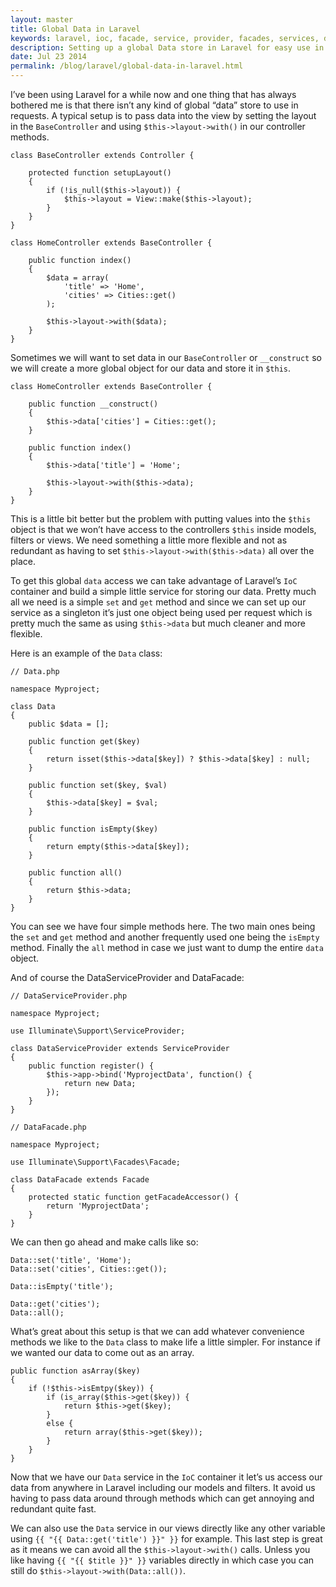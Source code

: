 ```yaml
---
layout: master
title: Global Data in Laravel
keywords: laravel, ioc, facade, service, provider, facades, services, data
description: Setting up a global Data store in Laravel for easy use in Controllers, Models and Views.
date: Jul 23 2014
permalink: /blog/laravel/global-data-in-laravel.html
---
```


I’ve been using Laravel for a while now and one thing that has always bothered me is that there isn’t any kind of global “data” store to use in requests. A typical setup is to pass data into the view by setting the layout in the `BaseController` and using `$this->layout->with()` in our controller methods.

~~~
class BaseController extends Controller {

    protected function setupLayout()
    {
        if (!is_null($this->layout)) {
            $this->layout = View::make($this->layout);
        }
    }
}

class HomeController extends BaseController {

    public function index()
    {
        $data = array(
            'title' => 'Home',
            'cities' => Cities::get()
        );

        $this->layout->with($data);
    }
}
~~~

Sometimes we will want to set data in our `BaseController` or `__construct` so we will create a more global object for our data and store it in `$this`.

~~~
class HomeController extends BaseController {

    public function __construct()
    {
        $this->data['cities'] = Cities::get();
    }

    public function index()
    {
        $this->data['title'] = 'Home';

        $this->layout->with($this->data);
    }
}
~~~

This is a little bit better but the problem with putting values into the `$this` object is that we won’t have access to the controllers `$this` inside models, filters or views. We need something a little more flexible and not as redundant as having to set `$this->layout->with($this->data)` all over the place.

To get this global `data` access we can take advantage of Laravel’s `IoC` container and build a simple little service for storing our data. Pretty much all we need is a simple `set` and `get` method and since we can set up our service as a singleton it’s just one object being used per request which is pretty much the same as using `$this->data` but much cleaner and more flexible.

Here is an example of the `Data` class:

~~~
// Data.php

namespace Myproject;

class Data
{
    public $data = [];

    public function get($key)
    {
        return isset($this->data[$key]) ? $this->data[$key] : null;
    }

    public function set($key, $val)
    {
        $this->data[$key] = $val;
    }

    public function isEmpty($key)
    {
        return empty($this->data[$key]);
    }
    
    public function all()
    {
        return $this->data;
    }
}
~~~

You can see we have four simple methods here. The two main ones being the `set` and `get` method and another frequently used one being the `isEmpty` method. Finally the `all` method in case we just want to dump the entire `data` object.

And of course the DataServiceProvider and DataFacade:

~~~
// DataServiceProvider.php

namespace Myproject;

use Illuminate\Support\ServiceProvider;

class DataServiceProvider extends ServiceProvider
{
    public function register() {
        $this->app->bind('MyprojectData', function() {
            return new Data;
        });
    }
}

// DataFacade.php

namespace Myproject;

use Illuminate\Support\Facades\Facade;

class DataFacade extends Facade
{
    protected static function getFacadeAccessor() { 
        return 'MyprojectData';
    }
}
~~~

We can then go ahead and make calls like so:

~~~
Data::set('title', 'Home');
Data::set('cities', Cities::get());

Data::isEmpty('title');

Data::get('cities');
Data::all();
~~~

What’s great about this setup is that we can add whatever convenience methods we like to the `Data` class to make life a little simpler. For instance if we wanted our data to come out as an array.

~~~
public function asArray($key)
{
    if (!$this->isEmtpy($key)) {
        if (is_array($this->get($key)) {
            return $this->get($key);
        }
        else {
            return array($this->get($key));
        }
    }
}
~~~

Now that we have our `Data` service in the `IoC` container it let’s us access our data from anywhere in Laravel including our models and filters. It avoid us having to pass data around through methods which can get annoying and redundant quite fast.

We can also use the `Data` service in our views directly like any other variable using `{{ "{{ Data::get('title') }}" }}` for example. This last step is great as it means we can avoid all the `$this->layout->with()` calls. Unless you like having `{{ "{{ $title }}" }}` variables directly in which case you can still do `$this->layout->with(Data::all())`.